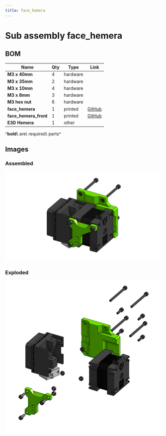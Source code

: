 ```yaml
---
title: face_hemera
---
```



# Sub assembly face_hemera 


## BOM

| Name | Qty | Type | Link |
| ---- | --- | ---- | ---- |
| **M3 x 40mm** | 4 | hardware |  |
| **M3 x 35mm** | 2 | hardware |  |
| **M3 x 10mm** | 4 | hardware |  |
| **M3 x 8mm** | 3 | hardware |  |
| **M3 hex nut** | 6 | hardware |  |
| **face_hemera** | 1 | printed | [GitHub](https://github.com/pkucmus/EVA/tree/master/stl/Faces/face_hemera.stl) |
| **face_hemera_front** | 1 | printed | [GitHub](https://github.com/pkucmus/EVA/tree/master/stl/Faces/face_hemera_front.stl) |
| **E3D Hemera** | 1 | other |  |

^**bold**\ are\ required\ parts^


## Images

### Assembled

![](../assets/images/sub_assemblies/face_hemera.png)

### Exploded

![](../assets/images/sub_assemblies/face_hemera_exploded.png)